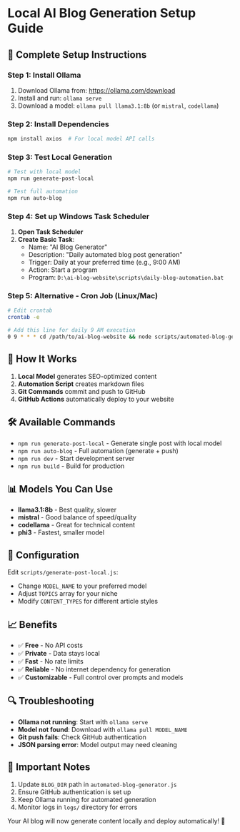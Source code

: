 # Local AI Blog Generation Setup Guide

## 🚀 **Complete Setup Instructions**

### **Step 1: Install Ollama**
1. Download Ollama from: https://ollama.com/download
2. Install and run: `ollama serve`
3. Download a model: `ollama pull llama3.1:8b` (or `mistral`, `codellama`)

### **Step 2: Install Dependencies**
```bash
npm install axios  # For local model API calls
```

### **Step 3: Test Local Generation**
```bash
# Test with local model
npm run generate-post-local

# Test full automation
npm run auto-blog
```

### **Step 4: Set up Windows Task Scheduler**

1. **Open Task Scheduler**
2. **Create Basic Task**:
   - Name: "AI Blog Generator"
   - Description: "Daily automated blog post generation"
   - Trigger: Daily at your preferred time (e.g., 9:00 AM)
   - Action: Start a program
   - Program: `D:\ai-blog-website\scripts\daily-blog-automation.bat`

### **Step 5: Alternative - Cron Job (Linux/Mac)**
```bash
# Edit crontab
crontab -e

# Add this line for daily 9 AM execution
0 9 * * * cd /path/to/ai-blog-website && node scripts/automated-blog-generator.js
```

## 🔄 **How It Works**

1. **Local Model** generates SEO-optimized content
2. **Automation Script** creates markdown files
3. **Git Commands** commit and push to GitHub
4. **GitHub Actions** automatically deploy to your website

## 🛠️ **Available Commands**

- `npm run generate-post-local` - Generate single post with local model
- `npm run auto-blog` - Full automation (generate + push)
- `npm run dev` - Start development server
- `npm run build` - Build for production

## 📊 **Models You Can Use**

- **llama3.1:8b** - Best quality, slower
- **mistral** - Good balance of speed/quality
- **codellama** - Great for technical content
- **phi3** - Fastest, smaller model

## 🔧 **Configuration**

Edit `scripts/generate-post-local.js`:
- Change `MODEL_NAME` to your preferred model
- Adjust `TOPICS` array for your niche
- Modify `CONTENT_TYPES` for different article styles

## 📈 **Benefits**

- ✅ **Free** - No API costs
- ✅ **Private** - Data stays local
- ✅ **Fast** - No rate limits
- ✅ **Reliable** - No internet dependency for generation
- ✅ **Customizable** - Full control over prompts and models

## 🔍 **Troubleshooting**

- **Ollama not running**: Start with `ollama serve`
- **Model not found**: Download with `ollama pull MODEL_NAME`
- **Git push fails**: Check GitHub authentication
- **JSON parsing error**: Model output may need cleaning

## 🚨 **Important Notes**

1. Update `BLOG_DIR` path in `automated-blog-generator.js`
2. Ensure GitHub authentication is set up
3. Keep Ollama running for automated generation
4. Monitor logs in `logs/` directory for errors

Your AI blog will now generate content locally and deploy automatically! 🎉
